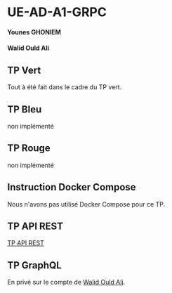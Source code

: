 # UE-AD-A1-GRPC

#### Younes GHONIEM
#### Walid Ould Ali

## TP Vert
Tout à été fait dans le cadre du TP vert.

## TP Bleu

non implémenté


## TP Rouge

non implémenté

## Instruction Docker Compose

Nous n'avons pas utilisé Docker Compose pour ce TP.


## TP API REST

[TP API REST](https://github.com/Dhoulnoun/UE-AD-A1-REST)

## TP GraphQL

En privé sur le compte de [Walid Ould Ali](https://github.com/Walid-Ouldali).
